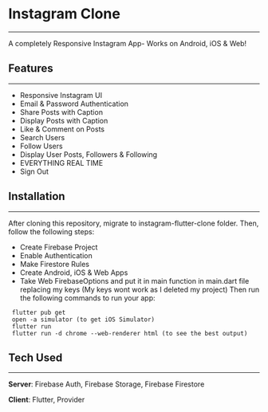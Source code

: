  # Instagram Clone
--------------------------------------------------------------------

A completely Responsive Instagram App- Works on Android, iOS & Web!

 ## Features
--------------------------------------------------------------------

 - Responsive Instagram UI
 - Email & Password Authentication
 - Share Posts with Caption
 - Display Posts with Caption
 - Like & Comment on Posts
 - Search Users
 - Follow Users
 - Display User Posts, Followers & Following
 - EVERYTHING REAL TIME
 - Sign Out

 ## Installation
--------------------------------------------------------------------

After cloning this repository, migrate to instagram-flutter-clone folder. Then, follow the following steps:

 - Create Firebase Project
 - Enable Authentication
 - Make Firestore Rules
 - Create Android, iOS & Web Apps
 - Take Web FirebaseOptions and put it in main function in main.dart file replacing my keys (My keys wont work as I deleted my project) Then run the following commands to run your app:
  
 ``` 
  flutter pub get
  open -a simulator (to get iOS Simulator)
  flutter run
  flutter run -d chrome --web-renderer html (to see the best output)
```

 ## Tech Used
---------------------------------------------------------------------- 
**Server**: Firebase Auth, Firebase Storage, Firebase Firestore

**Client**: Flutter, Provider

